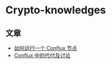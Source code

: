 # Crypto-knowledges

## 文章

* [如何运行一个 Conflux 节点](./blogs/how-to-run-conflux-node.md)
* [Conflux 中的代付及讨论](./blogs/conflux-sponsor.md)
